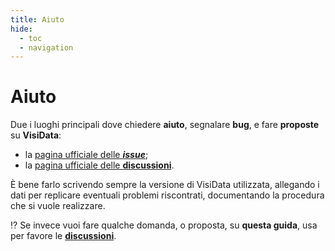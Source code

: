 ```yaml
---
title: Aiuto
hide:
  - toc
  - navigation
---
```


# Aiuto

Due i luoghi principali dove chiedere **aiuto**, segnalare **bug**, e fare **proposte** su **VisiData**:

- la [pagina ufficiale delle ***issue***](https://github.com/saulpw/visidata/issues);
- la [pagina ufficiale delle **discussioni**](https://github.com/saulpw/visidata/discussions).

È bene farlo scrivendo sempre la versione di VisiData utilizzata, allegando i dati per replicare eventuali problemi riscontrati, documentando la procedura che si vuole realizzare.

:interrobang: Se invece vuoi fare qualche domanda, o proposta, su **questa guida**, usa per favore le [**discussioni**](https://github.com/ondata/guidaVisiData/discussions).
